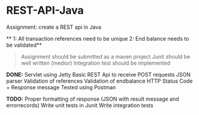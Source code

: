 # REST-API-Java

Assignment: create a REST api in Java

**	1: All transaction references need to be unique
	2: End balance needs to be validated**

> Assignment should be submitted as a maven project
> Junit should be well written
> (medior) Integration test should be implemented

**DONE:**
Servlet using Jetty
Basic REST Api to receive POST requests
JSON parser
Validation of references
Validation of endbalance
HTTP Status Code + Response message
Tested using Postman

**TODO:**
Proper formatting of response (JSON with result message and errorrecords)
Write unit tests in Junit
Write integration tests
